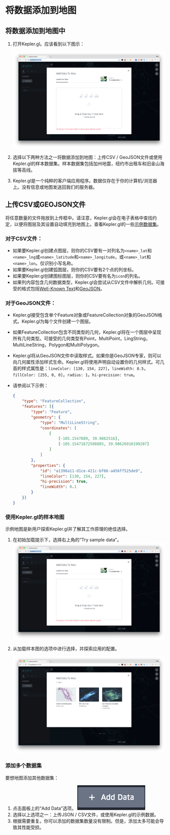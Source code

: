 # 将数据添加到地图

## 将数据添加到地图中

1. 打开Kepler.gl。应该看到以下图示：

   ![2](../img/2.png)

2. 选择以下两种方法之一将数据添加到地图：上传CSV / GeoJSON文件或使用Kepler.gl的样本数据集。样本数据集包括加州地震，纽约市出租车和旧金山海拔等高线。

3. Kepler.gl是一个纯粹的客户端应用程序。数据仅存在于你的计算机/浏览器上。没有信息或地图发送回我们的服务器。

## 上传CSV或GEOJSON文件

将任意数量的文件拖放到上传框中。请注意，Kepler.gl会在电子表格中查找约定，以便将图层及其设置自动填充到地图上。查看Kepler.gl的一些[示例数据集]()。

### 对于CSV文件：

- 如果要Kepler.gl创建点图层，则你的CSV要有一对列名为```<name>_lat```和```<name>_lng```或```<name>_latitude```和```<name>_longitude```，或```<name>_lat```和```<name>_lon```。仅识别小写名称。
- 如果要Kepler.gl创建弧图层，则你的CSV要有2个点的列坐标。
- 如果要Kepler.gl创建图标图层，则你的CSV要有名为```icon```的列名。
- 如果列内容包含几何数据类型，Kepler.gl会尝试从CSV文件中解析几何。可接受的格式包括[Well-Known Text](http://www.postgis.net/docs/ST_AsText.html)和[GeoJSON](http://geojson.org/)。

### 对于GeoJSON文件：

- Kepler.gl接受包含单个Feature对象或FeatureCollection对象的GeoJSON格式。Kepler.gl为每个文件创建一个图层。

- 如果FeatureCollection包含不同类型的几何，Kepler.gl将在一个图层中呈现所有几何类型。可接受的几何类型有Point，MultiPoint，LingString，MultiLineString，Polygon和MultiPolygon。

- Kepler.gl将从GeoJSON文件中读取样式。如果你是GeoJSON专家，则可以向几何属性添加样式生命。Kepler.gl将使用声明自动设置你的几何样式。可几首的样式属性是：```lineColor: [130, 154, 227]```，```lineWidth: 0.5```，```fillColor: [255, 0, 0]```，```radius: 1```，```hi-precision: true```。

- 请参阅以下示例：

  ```json
  {
      "type": "FeatureCollection",
      "features": [{
          "type": "Feature",
          "geometry": {
              "type": "MultiLineString",
              "coordinates": [
                  [
                      [-105.1547889, 39.9862516], 
                      [-105.15471672508885, 39.98626910199207]
                  ]
              ]
          },
          "properties": {
              "id": "a1398a11-d1ce-421c-bf66-a456ff525de9",
              "lineColor": [130, 154, 227],
              "hi-precision": true,
              "lineWidth": 0.1
          }
      }]
  }
  ```

### 使用Kepler.gl的样本地图

示例地图是新用户探索Kepler.gl并了解其工作原理的绝佳选择。

1. 在初始加载提示下，选择右上角的“Try sample data”。
   ![2](../img/2.png)

2. 从加载样本图的选项中进行选择，并探索应用的配置。

   ![7](../img/7.png)

### 添加多个数据集

要想地图添加其他数据集：

1. 点击面板上的“Add Data”选项。
   ![8](../img/8.png)
2. 选择以上选项之一：上传JSON / CSV文件，或使用Kepler.gl的示例数据。
3. 根据需要重复。你可以添加的数据集数量没有限制。但是，添加太多可能会导致其性能受损。
